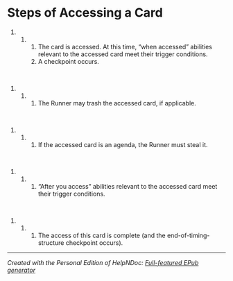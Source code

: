 # Steps of Accessing a Card

1. &nbsp;
   1. &nbsp;
      1. The card is accessed. At this time, “when accessed” abilities relevant to the accessed card meet their trigger conditions.
      1. A checkpoint occurs.

&nbsp;

1. &nbsp;
   1. &nbsp;
      1. The Runner may trash the accessed card, if applicable.

&nbsp;

1. &nbsp;
   1. &nbsp;
      1. If the accessed card is an agenda, the Runner must steal it.

&nbsp;

1. &nbsp;
   1. &nbsp;
      1. “After you access” abilities relevant to the accessed card meet their trigger conditions.

&nbsp;

1. &nbsp;
   1. &nbsp;
      1. The access of this card is complete (and the end-of-timing-structure checkpoint occurs).


***
_Created with the Personal Edition of HelpNDoc: [Full-featured EPub generator](<https://www.helpndoc.com/create-epub-ebooks>)_
